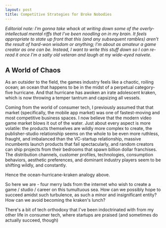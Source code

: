 ```yaml
---
layout: post
title: Competitive Strategies for Broke Nobodies
---
```


*Editorial note: I'm gonna take whack at writing down some of the overly-intellectual mental riffs that I've been noodling on in my brain. It feels appropriate to state up front that this (and any subsequent rambles) aren't the result of hard-won wisdom or anything; I'm about as amateur a game creator as one can be. Instead, I want to write this stuff down so I can re-read it once I'm a salty old veteran and laugh at my wide-eyed naivete.*

## A World of Chaos

As an outsider to the field, the games industry feels like a chaotic, roiling ocean; an ocean that happens to be in the midst of a perpetual category-five hurricane. And that hurricane has awoken an irate adolescent kraken, which is now throwing a temper tantrum and capsizing all vessels.

Coming from the world of consumer tech, I previously assumed that that market (specifically, the mobile app market) was one of fastest-moving and most competitive business spaces. I now believe that the modern video game market blows it out of the water. Just about every aspect is more volatile: the products themselves are wildly more complex to create, the publisher-studio relationship seems on the whole to be even more ruthless, fraught, and imbalanced than the VC-startup relationship, massive incumbents launch products that fail spectacularly, and random creators can ship projects from their bedrooms that spawn billion dollar franchises. The distribution channels, customer profiles, technologies, consumption behaviors, aesthetic preferences, and dominant industry players seem to be shifting wildly, and constantly.

Hence the ocean-hurricane-kraken analogy above.

So here we are - four merry lads from the internet who wish to create a game / studio / career on this tumultuous sea. How can we possibly hope to succeed amidst such turbulence, as such a minor and insignificant entity? How can we avoid becoming the kraken's lunch?

There's a bit of tech orthodoxy that I've been indoctrinated with from my other life in consumer tech, where startups are praised (and sometimes do actually succeed, though)

